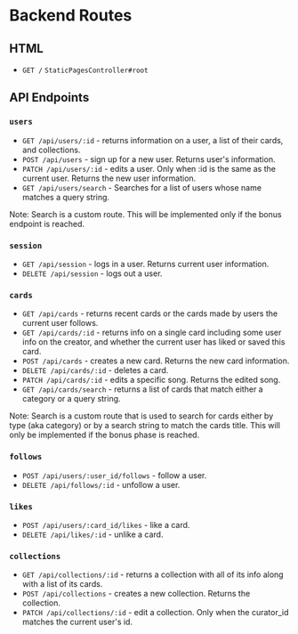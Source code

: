 # Backend Routes

## HTML
- `GET /`  `StaticPagesController#root`
 
## API Endpoints

### `users`
- `GET /api/users/:id` - returns information on a user, a list of their cards, and collections.
- `POST /api/users` - sign up for a new user. Returns user's information.
- `PATCH /api/users/:id` - edits a user. Only when :id is the same as the current user. Returns the new user information. 
- `GET /api/users/search` - Searches for a list of users whose name matches a query string. 

Note: Search is a custom route. This will be implemented only if the bonus endpoint is reached. 

### `session`
- `GET /api/session` - logs in a user. Returns current user information.
- `DELETE /api/session` - logs out a user.

### `cards`
- `GET /api/cards` - returns recent cards or the cards made by users the current user follows.
- `GET /api/cards/:id` - returns info on a single card including some user info on the creator, and whether the current user has liked or saved this card.
- `POST /api/cards` - creates a new card. Returns the new card information.
- `DELETE /api/cards/:id` - deletes a card. 
- `PATCH /api/cards/:id` - edits a specific song. Returns the edited song. 
- `GET /api/cards/search` - returns a list of cards that match either a category or a query string. 

Note: Search is a custom route that is used to search for cards either by type (aka category) or by a search string to match the cards title. This will only be implemented if the bonus phase is reached. 

### `follows`
- `POST /api/users/:user_id/follows` - follow a user.
- `DELETE /api/follows/:id` - unfollow a user.

### `likes`
- `POST /api/users/:card_id/likes` - like a card.
- `DELETE /api/likes/:id` - unlike a card.

### `collections`
- `GET /api/collections/:id` - returns a collection with all of its info along with a list of its cards. 
- `POST /api/collections` - creates a new collection. Returns the collection. 
- `PATCH /api/collections/:id` - edit a collection. Only when the curator_id matches the current user's id.